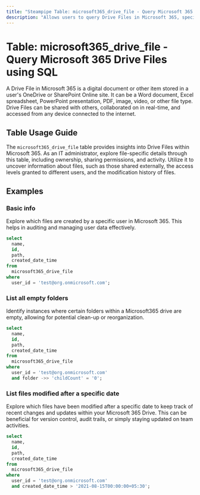 ```yaml
---
title: "Steampipe Table: microsoft365_drive_file - Query Microsoft 365 Drive Files using SQL"
description: "Allows users to query Drive Files in Microsoft 365, specifically the metadata and content, providing insights into file ownership, sharing permissions, and activity."
---
```


# Table: microsoft365_drive_file - Query Microsoft 365 Drive Files using SQL

A Drive File in Microsoft 365 is a digital document or other item stored in a user's OneDrive or SharePoint Online site. It can be a Word document, Excel spreadsheet, PowerPoint presentation, PDF, image, video, or other file type. Drive Files can be shared with others, collaborated on in real-time, and accessed from any device connected to the internet.

## Table Usage Guide

The `microsoft365_drive_file` table provides insights into Drive Files within Microsoft 365. As an IT administrator, explore file-specific details through this table, including ownership, sharing permissions, and activity. Utilize it to uncover information about files, such as those shared externally, the access levels granted to different users, and the modification history of files.

## Examples

### Basic info
Explore which files are created by a specific user in Microsoft 365. This helps in auditing and managing user data effectively.

```sql
select
  name,
  id,
  path,
  created_date_time
from
  microsoft365_drive_file
where
  user_id = 'test@org.onmicrosoft.com';
```

### List all empty folders
Identify instances where certain folders within a Microsoft365 drive are empty, allowing for potential clean-up or reorganization.

```sql
select
  name,
  id,
  path,
  created_date_time
from
  microsoft365_drive_file
where
  user_id = 'test@org.onmicrosoft.com'
  and folder ->> 'childCount' = '0';
```

### List files modified after a specific date
Explore which files have been modified after a specific date to keep track of recent changes and updates within your Microsoft 365 Drive. This can be beneficial for version control, audit trails, or simply staying updated on team activities.

```sql
select
  name,
  id,
  path,
  created_date_time
from
  microsoft365_drive_file
where
  user_id = 'test@org.onmicrosoft.com'
  and created_date_time > '2021-08-15T00:00:00+05:30';
```
